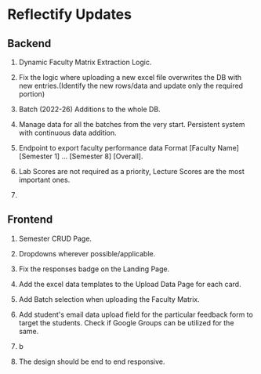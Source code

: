 # Reflectify Updates

## Backend

1. Dynamic Faculty Matrix Extraction Logic.

2. Fix the logic where uploading a new excel file overwrites the DB with new entries.(Identify the new rows/data and update only the required portion)

3. Batch (2022-26) Additions to the whole DB.

4. Manage data for all the batches from the very start. Persistent system with continuous data addition.

5. Endpoint to export faculty performance data Format [Faculty Name] [Semester 1] ... [Semester 8] [Overall].

6. Lab Scores are not required as a priority, Lecture Scores are the most important ones.

7. 

## Frontend

1. Semester CRUD Page.

2. Dropdowns wherever possible/applicable.

3. Fix the responses badge on the Landing Page.

4. Add the excel data templates to the Upload Data Page for each card.

5. Add Batch selection when uploading the Faculty Matrix.

6. Add student's email data upload field for the particular feedback form to target the students. Check if Google Groups can be utilized for the same.

7. b

8. The design should be end to end responsive.
